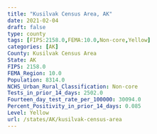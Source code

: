 ```yaml
---
title: "Kusilvak Census Area, AK"
date: 2021-02-04
draft: false
type: county
tags: [FIPS:2158.0,FEMA:10.0,Non-core,Yellow]
categories: [AK]
County: Kusilvak Census Area
State: AK
FIPS: 2158.0
FEMA_Region: 10.0
Population: 8314.0
NCHS_Urban_Rural_Classification: Non-core
Tests_in_prior_14_days: 2502.0
Fourteen_day_test_rate_per_100000: 30094.0
Percent_Positivity_in_prior_14_days: 0.085
Level: Yellow
url: /states/AK/kusilvak-census-area
---
```




